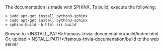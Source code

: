 The documentation is made with SPHINX.
To build, execute the following:

```
> sudo apt-get install python3-sphinx
> sudo apt-get install python3-sphinx
> sphinx-build -b html src build
```

Browse to <INSTALL_PATH>/famous-trivia-documenation/build/index.html
Or, upload <INSTALL_PATH>/famous-trivia-documenation/build to the web server